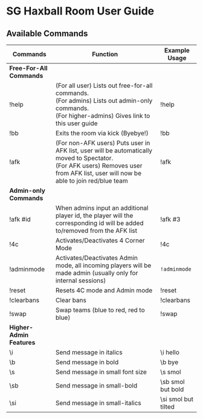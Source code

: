 # SG Haxball Room User Guide

## Available Commands

| Commands | Function | Example Usage |
| --- | --- | --- |
| **Free-For-All Commands** |
| !help | (For all user) Lists out free-for-all commands. <br> (For admins) Lists out admin-only commands. <br> (For higher-admins) Gives link to this user guide | !help |
| !bb | Exits the room via kick (Byebye!) | !bb |
| !afk | (For non-AFK users) Puts user in AFK list, user will be automatically moved to Spectator. <br> (For AFK users) Removes user from AFK list, user will now be able to join red/blue team | !afk 
| **Admin-only Commands** |
| !afk #id | When admins input an additional player id, the player will the corresponding id will be added to/removed from the AFK list | !afk #3 |
| !4c | Activates/Deactivates 4 Corner Mode | !4c |
| !adminmode | Activates/Deactivates Admin mode, all incoming players will be made admin (usually only for internal sessions) | `!adminmode` |
| !reset | Resets 4C mode and Admin mode | !reset |
| !clearbans | Clear bans | !clearbans |
| !swap | Swap teams (blue to red, red to blue) | !swap |
| **Higher-Admin Features** |
| \i | Send message in italics | \i hello |
| \b | Send message in bold | \b bye |
| \s | Send message in small font size | \s smol |
| \sb | Send message in small-bold | \sb smol but bold |
| \si | Send message in small-italics | \si smol but tilted |
